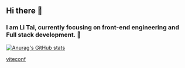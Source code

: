 ## Hi there 👋
### I am Li Tai, currently focusing on front-end engineering and Full stack development. 🤯
[![Anurag's GitHub stats](https://github-readme-stats.vercel.app/api?username=CNlitai&count_private=true&show_icons=true&theme=tokyonight)](https://github.com/anuraghazra/github-readme-stats)

[viteconf](https://viteconf.org/tickets/cnlitai)
